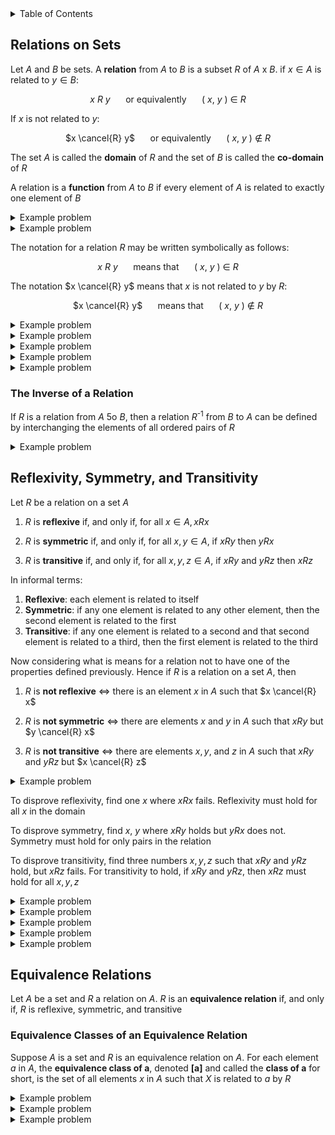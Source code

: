 <details>
<summary>Table of Contents</summary>
<ol>
  <li>
    <a href='#relations-on-sets'>Relations on Sets</a>
  </li>
  <li>
    <a href='#reflexivity-symmetry-and-transitivity'>Reflexivity, Symmetry, and Transitivity</a>
  </li>
  <li>
    <a href='#equivalence-relations'>Equivalence Relations</a>
  </li>
</ol>
</details>

## Relations on Sets
Let $A$ and $B$ be sets. A <strong>relation</strong> from $A$ to $B$ is a subset $R$ of $A$ x $B$. if $x \in A$ is related to $y \in B$:

<div align="center">

$x$ $R$ $y$ $\quad$ or equivalently $\quad$ $($ $x$, $y$ $)$ $\in$ $R$
</div>

If $x$ is not related to $y$:

<div align="center">

$x \cancel{R} y$ $\quad$ or equivalently $\quad$ $($ $x$, $y$ $)$ $\notin$ $R$
</div>

The set $A$ is called the <strong>domain</strong> of $R$ and the set of $B$ is called the <strong>co-domain</strong> of $R$

A relation is a <strong>function</strong> from $A$ to $B$ if every element of $A$ is related to exactly one element of $B$

<details>
    <summary>Example problem</summary>

Let $A$ = {$-3, 0, 3$} and $B$ = {$t, u, v, w$}. Define a function $F$: $A \rightarrow B$ by the following arrow diagram

<ol type="a">
  <li>
  
  What are the domain and co-domain of $F$?</li>
  <li>

  What is $F(-3), F(0), F(3)$?
</ol>

<img src="Images/Example Problems/Problem 1.png" alt="Problem 1">
<ul>  
  <details>
    <summary>Solution</summary>

<ol type="a">
  <li>
  
  Domain of $F = ${$-3, 0, 3$}<br />
  Co-domain of $F = ${$t, u, v, w$}</li>
  <li>

  $F(-3) = u$<br />
  $F(0) = w$<br />
  $F(3) = u$</li>
</details>
</ul>  
</details>

<details>
    <summary>Example problem</summary>

Let $A$ = &#123;0, 1, 2&#125; and $B$ = &#123;1, 2, 3&#125; and let's say that an element $x$ in $A$ is related to an element $y$ in $B$ if, and only if, $x$ is less than $y$. Use the notation $x R y$ as a shorthand for the sentence $x$ is related to $y$
<ul>  
  <details>
    <summary>Solution</summary>

0 $R$ 1 $\quad$ since $\quad$ 0 < 1<br />
0 $R$ 2 $\quad$ since $\quad$ 0 < 2<br />
0 $R$ 3 $\quad$ since $\quad$ 0 < 3<br />
1 $\cancel{R}$ 1 $\quad$ since $\quad$ 1 $\cancel{<}$ 1<br />
1 $R$ 2 $\quad$ since $\quad$ 1 < 2<br />
1 $R$ 3 $\quad$ since $\quad$ 1 < 3<br />
2 $\cancel{R}$ 1 $\quad$ since $\quad$ 2 $\cancel{<}$ 1<br />
2 $\cancel{R}$ 2 $\quad$ since $\quad$ 2 $\cancel{<}$ 2<br />
2 $R$ 3 $\quad$ since $\quad$ 2 < 3<br /><br />

$R$ = &#123;(0, 1), (0, 2), (0, 3), (1, 2), (1, 3), (2, 3)&#125;
</details>
</ul>  
</details>

The notation for a relation $R$ may be written symbolically as follows:
<div align="center">

$x$ $R$ $y$ $\quad$ means that $\quad$ $($ $x$, $y$ $)$ $\in$ $R$
</div>

The notation $x \cancel{R} y$ means that $x$ is not related to $y$ by $R$:
<div align="center">

$x \cancel{R} y$ $\quad$ means that $\quad$ $($ $x$, $y$ $)$ $\notin$ $R$
</div>

<details>
    <summary>Example problem</summary>

Let $C = D$ = &#123;-3, -2, -1, 1, 2, 3&#125; and define a relation $S$ from $C$ to $D$ as follows

<div align="center">

For every $($ $x$, $y$ $)$ $\in$ $C$ x $D$, $($ $x$, $y$ $)$ $\in$ $S$ means that $1$ $/$ $x$ $-$ $1$ $/$ $y$ is an integer
</div>
<ol type="a">
  <li>
  
  Is $2 S 2$<br />
  Is $-1 S -1$<br />
  Is $(3, 3) \in S$<br />
  Is $(3, -3) \in S$</li>
  <li>Write $S$ as a set of ordered pairs</li>
  <li>What is the domain of $S$<br />
  What is the co-domain of $S$</li>
</ol>
<ul>  
  <details>
    <summary>Solution</summary>

<ol type="a">
  <li>
  
  $1/2 - 1/2 = 0$, which is an integer. So $2 S 2$<br />
  $-1/2 + 1/2 = 0$, which is an integer. So $-1 S -1$<br />
  $1/3 - 1/3 = 0$, which is an integer. So $(3, 3) \in S$<br />
  $1/3 + 1/3 = 2/3$, which is not an integer. So $(3, -3) \in S$</li>
  <li>
  
  $S$ = &#123;(-3, -3), (-2, -2), (-2, 2), (-1, -1), (-1, 1), (1, -1). (1, 1), (2, -2), (2, 2), (3, 3)&#125;</li>
  <li>

  domain of $S$ = &#123;-3, -2, -1, 1, 2, 3&#125;<br />
  co-domain of $S$ = &#123;-3, -2, -1, 1, 2, 3&#125;</li>
</ol>  
</details>
</ul>  
</details>

<details>
    <summary>Example problem</summary>

Let $G$ = &#123;-2, 0, 2&#125; and $H$ = &#123;4, 6, 8&#125; and define a relation $V$ from $G$ to $H$ as follows

<div align="center">

For every $($ $x$, $y$ $)$ $\in$ $G$ x $H$, $($ $x$, $y$ $)$ $\in$ $V$ means that $($ $x$ $-$ $y$ $)$ $/$ $4$ is an integer
</div>
<ol type="a">
  <li>
  
  Is $2 V 6$<br />
  Is $-2 V 8$<br />
  Is $(0, 6) \in V$<br />
  Is $(2, 4) \in V$</li>
  <li>Write $S$ as a set of ordered pairs</li>
  <li>What is the domain of $V$<br />
  What is the co-domain of $V$</li>
</ol>
<ul>  
  <details>
    <summary>Solution</summary>

<ol type="a">
  <li>
  
  $(2 - 6) / 4 = -1$, which is an integer. So $2 V 6$<br />
  $(-2 - 8) / 4 = -10/4$, which is not an integer. So $-2 \cancel{V} 8$<br />
  $(0 - 6) / 4 = -6/4$, which is not an integer. So $(0, 6) \notin V$<br />
  $(2 - 4) / 4 = -2/4$, which is not an integer. So $(2, 4) \notin V$</li>
  <li>
  
  $V$ = &#123;(-2, 6), (0, 4), (0, 8), (2, 6)&#125;</li>
  <li>

  domain of $V$ = &#123;-2, 0, 2&#125;<br />
  co-domain of $V$ = &#123;4, 6, 8&#125;</li>
</ol>  
</details>
</ul>  
</details>

<details>
    <summary>Example problem</summary>

Define a relation $S$ from <strong>$R$</strong> to <strong>$R$</strong> as follows:

<div align="center">

For every $($ $x$, $y$ $)$ $\in$ <strong>$R$</strong> x <strong>$R$</strong>, $($ $x$, $y$ $)$ $\in$ $S$ means that $x$ $\geq$ $y$
</div>

Is $(9, 8) \in S$<br />
  Is $(9, 9) \in S$<br />
  Is $9 S 10$<br />
  Is $(-1) S (-2)$</li>
<ul>  
  <details>
    <summary>Solution</summary>

$9 \geq 8$, so $(9, 8) \in S$<br />
  $9 \geq 9$, so $(9, 9) \in S$<br />
  $9 \cancel{\geq} 8$, so $9 \cancel{S} 10$<br />
  $-1 \geq -2$, so $(-1) S (-2)$
</details>
</ul>  
</details>

<details>
    <summary>Example problem</summary>

Define a relation $R$ from <strong>$R$</strong> to <strong>$R$</strong> as follows:

<div align="center">

For every $($ $x$, $y$ $)$ $\in$ <strong>$R$</strong> x <strong>$R$</strong>, $($ $x$, $y$ $)$ $\in$ $S$ means that $y$ $=$ $x$<sup>2</sup>
</div>
<ol type="a">
  <li>
  
  Is $(6, 36) \in R$<br />
  Is $(36, 6) \in R$<br />
  Is $(-5) R 25$<br />
  Is $25 R (-5)$</li>
</ol>
<ul>  
  <details>
    <summary>Solution</summary>

<ol type="a">
  <li>
  
  $36 = 6^2$, so $(6, 36) \in R$<br />
  $6 \cancel{=} 36^2$, so $(36, 6) \notin R$<br />
  $25=(-5)^2$, so $(-5) R 25$<br />
  $-5 \cancel{=} 25^2$, so $25 \cancel{R} (-5)$</li>
</ol>  
</details>
</ul>  
</details>

<details>
    <summary>Example problem</summary>

Let $A$ = &#123;2, 4&#125; and $B$ = &#123;1, 3, 5&#125; and define relations $U$, $V$, and $W$ from $A$ to $B$ as follows:

For every $(x, y) \in A$ x $B$<br />
$(x, y) \in U$ means that $y - x > 2$,<br />
$(x, y) \in V$ means that $y - 1 = x/2$, and<br />
$W$ = &#123;(2, 5), (4, 1), (2, 3)&#125;
<ul>  
  <details>
    <summary>Solution</summary>

$U$ = &#123;(2, 5)&#125;
$V$ = &#123;(4, 3)&#125;
</details>
</ul>  
</details>

### The Inverse of a Relation
If $R$ is a relation from $A$ 5o $B$, then a relation $R$<sup>-1</sup> from $B$ to $A$ can be defined by interchanging the elements of all ordered pairs of $R$

<details>
    <summary>Example problem</summary>

Let $A$ = &#123;2, 3, 4&#125; and $B$ = &#123;2, 6, 8&#125; and let $R$ be the divides relation from $A$ and $B$: For all $(x, y) \in A x B$,

<div align="center">

$x$ $R$ $y$ $\iff$ $x$ $|$ $y$
</div>

State explicitly which ordered pairs are in $R$ and $R$<sup>-1</sup>, and draw arrow diagrams for $R$ and $R$<sup>-1</sup>
</div>

<ul>  
  <details>
    <summary>Solution</summary>

$R = {(2, 2), (2, 6), (2, 8), (3, 6), (4, 8)}$<br />
$R$ <sup>-1</sup> $ = (2, 2), (6, 2), (8, 2), (6, 3), (8, 4)$

<img src="Images/Example Problems/Problem 2A.png" alt="Problem 2A">
</details>
</ul>  
</details>

## Reflexivity, Symmetry, and Transitivity
Let $R$ be a relation on a set $A$
<ol>
  <li>

  $R$ is <strong>reflexive</strong> if, and only if, for all $x \in A, x R x$</li>
  <li>

  $R$ is <strong>symmetric</strong> if, and only if, for all $x, y \in A$, if $x R y$ then $y R x$</li>
  <li>

  $R$ is <strong>transitive</strong> if, and only if, for all $x, y, z \in A$, if $x R y$ and $y R z$ then $x R z$</li>
</ol>

In informal terms:
<ol>
  <li><strong>Reflexive</strong>: each element is related to itself</li>
  <li><strong>Symmetric</strong>: if any one element is related to any other element, then the second element is related to the first</li>
  <li><strong>Transitive</strong>: if any one element is related to a second and that second element is related to a third, then the first element is related to the third</li>
</ol>

Now considering what is means for a relation not to have one of the properties defined previously. Hence if $R$ is a relation on a set $A$, then
<ol>
  <li>
  
  $R$ is <strong>not reflexive</strong> $\iff$ there is an element $x$ in $A$ such that $x \cancel{R} x$</li>
  <li>

  $R$ is <strong>not symmetric</strong> $\iff$ there are elements $x$ and $y$ in $A$ such that $x R y$ but $y \cancel{R} x$</li>
  <li>

  $R$ is <strong>not transitive</strong> $\iff$ there are elements $x, y,$ and $z$ in $A$ such that $x R y$ and $y R z$ but $x \cancel{R} z$</li>
</ol>  

<details>
    <summary>Example problem</summary>

Let $A = {0, 1, 2, 3}$, and define a relation $R$<sub>2</sub> on $A$ as follows: $R$<sub>2</sub> $ = \{(0, 0), (0, 1), (1, 1), (1, 2), (2, 2), (2, 3)\}$

<ol type="a">
  <li>

  Draw the directed graph of $R$<sub>2</sub></li>
  <li>

  Is $R$<sub>2</sub> reflexive?</li>
  <li>

  Is $R$<sub>2</sub> symmetric?</li>
  <li>

  Is $R$<sub>2</sub> transitive?</li>
</ol>
<ul>  
  <details>
    <summary>Solution</summary>

<ol type="a">
  <li>

  <img src="Images/Example Problems/Problem 3A.png" alt="Problem 3A"></li>
  <li>

  $R$<sub>2</sub> is not reflexive because when $m = 3$, then $(m, m) \notin$ $R$<sub>2</sub></li>
  <li>

  $R$<sub>2</sub> is not symmetric because $(1, 2) \in$ $R$<sub>2</sub> and $(2, 1) \notin$ $R$<sub>2</sub></li>
  <li>

  $R$<sub>2</sub> is not transitive because $(0, 1) \in$ $R$<sub>2</sub> and $(1, 2) \in$ $R$<sub>2</sub>, and $(0, 2) \notin$ $R$<sub>2</sub></li>
</ol>
</details>
</ul>  
</details>

To disprove reflexivity, find one $x$ where $x R x$ fails. Reflexivity must hold for all $x$ in the domain

To disprove symmetry, find $x$, $y$ where $x R y$ holds but $y R x$ does not. Symmetry must hold for only pairs in the relation

To disprove transitivity, find three numbers $x, y, z$ such that $x R y$ and $y R z$ hold, but $x R z$ fails. For transitivity to hold, if $x R y$ and $y R z$, then $x R z$ must hold for all $x, y, z$

<details>
    <summary>Example problem</summary>

Let $C$ be the circle relation defined on the set of real numbers

<div align="center">

For every $x$, $y$ $\in$ $\mathbb{R}$, $x$ $C$ $y$ $\iff$ $x$<sup>2</sup> $+$ $y$<sup>2</sup> $=$ $1$
</div>

<ol type="a">
  <li>

  Is $C$ reflexive?</li>
  <li>

  Is $C$ symmetric?</li>
  <li>

  Is $C$ transitive?</li>
</ol>
<ul>  
  <details>
    <summary>Solution</summary>

<ol type="a">
  <li>

  $C$ is not reflexive because for a relation to be reflexive, $x C x$ meaning $x$<sup>2</sup> $+ x$<sup>2</sup> $ = 1$. This means $2x$<sup>2</sup> $ = 1$ which means that this is only true when $x$ = -1/2 and +1/2. However, $x \in R$ so when $x$ = 3, the case is false since 18 does not equal 1; therefore, $C$ is not reflexive</li>
  <li>

  $C$ is symmetric because for all pairs of the relation, reversing $x$ and $y$ still results in the relation holding</li>
  <li> 

  $C$ is not transitive because when $x, y, z = (-1, 0, 1)$, $x C y$, $y C z$, but $x \cancel{C} z$</li>
</ol>
</details>
</ul>  
</details>

<details>
    <summary>Example problem</summary>

Let $O$ be the relation defined on $\mathbb{Z}$ as follows

<div align="center">

For every $m$, $n$ $\in$ $\mathbb{Z}$, $m$ $O$ $n$ $\iff$ $m$ $-$ $n$ is odd
</div>

<ol type="a">
  <li>

  Is $O$ reflexive?</li>
  <li>

  Is $O$ symmetric?</li>
  <li>

  Is $O$ transitive?</li>
</ol>
<ul>  
  <details>
    <summary>Solution</summary>

<ol type="a">
  <li>

  $O$ is not reflexive because when $m = 1$, then $m - m$ is not odd</li>
  <li>

  $O$ is symmetric because for all pairs of the relation, reversing $m$ and $n$ still results in the relation holding</li>
  <li> 

  Suppose $m = 8$, $m O n$ holds when $m = 8$ and $n = 3$. Then, $m O n$ holds when $n = 3$ and $o = 2$. However, $m \cancel{O} n$ when $m = 8$ and $o = 2$; therefore, $O$ is not transitive</li>
</ol>
</details>
</ul>  
</details>

<details>
    <summary>Example problem</summary>

Recall that a prime number is an integer that is greater than 1 and has no positive integer divisor other than 1 and itself. (In particular, 1 is not prime). A relation $P$ is defined on $\mathbb{Z}$ as follows

<div align="center">

For every $m$, $n$ $\in$ $\mathbb{Z}$, $m$ $P$ $n$ $\iff$ $\exists$ a prime number $p$ such that $p$ $|$ $m$ and $p$ $|$ $n$
</div>

<ol type="a">
  <li>

  Is $P$ reflexive?</li>
  <li>

  Is $P$ symmetric?</li>
  <li>

  Is $P$ transitive?</li>
</ol>
<ul>  
  <details>
    <summary>Solution</summary>

<ol type="a">
  <li>

  $P$ is not reflexive because when $m = 1$, then there is no prime number $p$ such that $p$ divides $m$</li>
  <li>

  $P$ is reflexive because for any integer $m$ and $n$, if $p$ is a prime number such that $p$ divides $m$ and $p$ divides $n$, then $p$ divides $n$ and $p$ divides $m$</li>
  <li> 

  Assuming $m = 12$ and $n = 15$, one can also assume that $0 = 25$. Then there is a prime number 3 that divides both $m$ and $n$ and there is a prime number 5 that divides both $n$ and $o$ and there is no prime number that divides both $m$ and $o$</li>
</ol>
</details>
</ul>  
</details>

<details>
    <summary>Example problem</summary>

Let $X = \{a, b, c\}$ and let $\mathcal{P}{X}$ be the power set of $X$. Define a relation $N$ on $\mathcal{P}{X}$ as follows

<div align="center">

For every $A$, $B$ $\in$ $\mathcal{P}(X)$, $A$ $N$ $B$ $\iff$ the number of elements in $A$ is not equal to the number of elements in $B$
</div>

<ol type="a">
  <li>

  Is $N$ reflexive?</li>
  <li>

  Is $N$ symmetric?</li>
  <li>

  Is $N$ transitive?</li>
</ol>
<ul>  
  <details>
    <summary>Solution</summary>

<ol type="a">
  <li>

  $N$ is not reflexive as by definition of $N$, this means that for every set $A$ in $\mathcal{P}{X}$, the number of elements in $A$ does not equal the number of elements in $A$. This is false</li>
  <li>

  $N$ is symmetric because if the number of elements in $B$ does not equal the number of elements in $A$, then the number of elements in $A$ does not equal the number of elements in $B$</li>
  <li> 

  $N$ is not transitive because lets say $A = \{1, 2, 3, 4, 5\}, B = \{3, 4, 5\},$ amd $C = \{3, 4, 5, 6, 7\}$. The number of elements in $A$ does not equal the number of elements in $B$; the number of elements in $B$ does not equal the number of elements $C$; however, the number of elements in $A$ equals the number of elements in $C$</li>
</ol>
</details>
</ul>  
</details>

<details>
    <summary>Example problem</summary>

Let $A$ be the set of all strings of 0's, 1's, and 2's that have length 4 and for which the sum of the characters in the string is less than or equal to 2. Define a relation $R$ on $A$ as follows

<div align="center">

For every $s$, $t$ $\in$ $A$, $s$ $R$ $t$ $\iff$ the sum of the characters of $S$ equals the sum of the characters of $t$
</div>

<ol type="a">
  <li>

  Is $N$ reflexive?</li>
  <li>

  Is $N$ symmetric?</li>
  <li>

  Is $N$ transitive?</li>
</ol>
<ul>  
  <details>
    <summary>Solution</summary>

<ol type="a">
  <li>

  $R$ is reflexive since the sum of characters in $s$ is the same as the sum of characters in $s$</li>
  <li>

  $R$ is symmetric because if the sum of characters of $s$ equals the sum of the characters of $t$, then the sum of the characters of $t$ equals the sum of the characters of $s$</li>
  <li> 

  $R$ is transitive because if the sum of characters of $s$ equals the sum of the characters of $t$, and the sum of characters of $t$ equals the sum of the characters of $u$, then the sum of characters of $s$ equals the sum of the characters of $u$</li>
</ol>
</details>
</ul>  
</details>

## Equivalence Relations
Let $A$ be a set and $R$ a relation on $A$. $R$ is an <strong>equivalence relation</strong> if, and only if, $R$ is reflexive, symmetric, and transitive

### Equivalence Classes of an Equivalence Relation
Suppose $A$ is a set and $R$ is an equivalence relation on $A$. For each element $a$ in $A$, the <strong>equivalence class of a</strong>, denoted <strong>[a]</strong> and called the <strong>class of a</strong> for short, is the set of all elements $x$ in $A$ such that $X$ is related to $a$ by $R$

<details>
    <summary>Example problem</summary>

Let $A = \{a, b, c, d\}$ and define a relation $R$ on $A$ as follows:

<div align="center">

$R$ $=$ &#123; ($a$, $a$), ($b$, $b$), ($b$, $d$), ($c$, $c$), ($d$, $b$), ($d$, $d$) &#125;
</div>

It is a fact that $R$ is an equivalence relation on $A$. Use set-roster notation to write the equivalence classes of $R$

<ol type="a">
  <li>

  [ $a$]</li>
  <li>

  [ $b$]</li>
  <li>

  [ $c$]</li>
  <li>

  [ $d$]</li>
  <li>

  How many distinct equivalence classes does $R$ have?</li>
  <li>

  List the distinct equivalence classes of $R$</li>
</ol>
<ul>  
  <details>
    <summary>Solution</summary>

<ol type="a">
  <li>

  $[a] = \{a\}$</li>
  <li>

  $[b] = \{b, d\}$</li>
  <li> 

  $[c] = \{c\}$</li>
  <li>

  $[d] = \{b, d\}$</li>
  <li>There are 3 distinct equivalence classes</li>
  <li>

  The three distinct equivalence classes of $R$ are: $\{a\}, \{c\}, \{b, d\}$</li>
</ol>
</details>
</ul>  
</details>

<details>
    <summary>Example problem</summary>

Let $A = \{1, 2, 3, 4, ..., 18\}$ and define a relation $R$ on $A$ as follows:

<div align="center">

FOr all $x$, $y$ $\in$ $A$, $x$ $R$ $y$ $\iff$ $4$ $|$ $($ $x$ $-$ $y$ $)$
</div>

It is a fact that $R$ is an equivalence relation on $A$. Use set-roster notation to write the equivalence classes of $R$

<ol type="a">
  <li>

  [ $1$]</li>
  <li>

  [ $2$]</li>
  <li>

  [ $3$]</li>
  <li>

  [ $4$]</li>
  <li>

  [ $5$]</li>
  <li>

  How many distinct equivalence classes does $R$ have?</li>
  <li>

  List the distinct equivalence classes of $R$</li>
</ol>
<ul>  
  <details>
    <summary>Solution</summary>

$R = \{(17, 1), (13, 1), (9, 1), (5, 1), (1, 1), (18, 2), (14, 2), (10, 2), (6, 2), (2, 2), (15, 3), (11, 3), (7, 3), (3, 3), (16, 4), (12, 4), (8, 4), (4, 4), (17, 5), (13, 5), (9, 5), (5, 5), (1, 5)\}$

<ol type="a">
  <li>

  $[1] = \{17, 13, 9, 5, 1\}$</li>
  <li>

  $[b] = \{18, 14, 10, 6, 2\}$</li>
  <li> 

  $[c] = \{15, 11, 7, 3\}$</li>
  <li>

  $[d] = \{17, 13, 9, 5, 1\}$</li>
  <li>There are 4 distinct equivalence classes</li>
  <li>

  The four distinct equivalence classes of $R$ are: $\{17, 13, 9, 5, 1\}, \{18, 14, 10, 6, 2\}, \{15, 11, 7, 3\}, \{16, 12, 8, 4\}$</li>
</ol>
</details>
</ul>  
</details>

<details>
    <summary>Example problem</summary>

Let $A = \{-2, -1, 0, 1, 2, 3, 4, 5, 6, 7\}$ and define a relation $R$ on $A$ as follows:

<div align="center">

FOr all $x$, $y$ $\in$ $A$, $x$ $R$ $y$ $\iff$ $3$ $|$ $($ $x$ $-$ $y$ $)$
</div>

It is a fact that $R$ is an equivalence relation on $A$. Use set-roster notation to write the equivalence classes of $R$

<ol type="a">
  <li>

  [ $0$]</li>
  <li>

  [ $1$]</li>
  <li>

  [ $2$]</li>
  <li>

  [ $3$]</li>
  <li>

  How many distinct equivalence classes does $R$ have?</li>
  <li>

  List the distinct equivalence classes of $R$</li>
</ol>
<ul>  
  <details>
    <summary>Solution</summary>

$R = \{(6, 0), (3, 0), (0, 0), (7, 1), (4, 1), (1, 1), (-2, 1)\}$

<ol type="a">
  <li>

  $[0] = \{6, 3, 0\}$</li>
  <li>

  $[1] = \{7, 4, 1, -2\}$</li>
  <li> 

  $[2] = \{15, 11, 7, 3\}$</li>
  <li>

  $[3] = \{17, 13, 9, 5, 1\}$</li>
  <li>There are 4 distinct equivalence classes</li>
  <li>

  The four distinct equivalence classes of $R$ are: $\{17, 13, 9, 5, 1\}, \{18, 14, 10, 6, 2\}, \{15, 11, 7, 3\}, \{16, 12, 8, 4\}$</li>
</ol>
</details>
</ul>  
</details>
